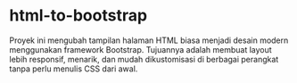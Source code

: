 # html-to-bootstrap  
Proyek ini mengubah tampilan halaman HTML biasa menjadi desain modern menggunakan framework Bootstrap. Tujuannya adalah membuat layout lebih responsif, menarik, dan mudah dikustomisasi di berbagai perangkat tanpa perlu menulis CSS dari awal.

